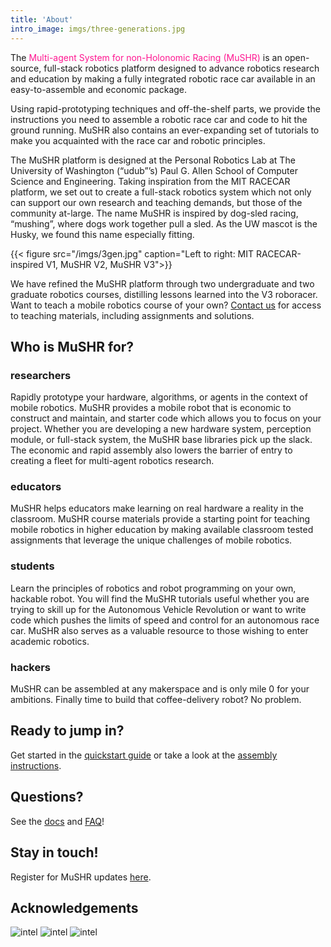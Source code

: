 ```yaml
---
title: 'About'
intro_image: imgs/three-generations.jpg
---
```

The <font color="#FF1690">Multi-agent System for non-Holonomic Racing (MuSHR) </font> is an open-source, full-stack robotics platform designed to advance robotics research and education by making a fully integrated robotic race car available in an easy-to-assemble and economic package.

Using rapid-prototyping techniques and off-the-shelf parts, we provide the instructions you need to assemble a robotic race car and code to hit the ground running. MuSHR also contains an ever-expanding set of tutorials to make you acquainted with the race car and robotic principles. 

The MuSHR platform is designed at the Personal Robotics Lab at The University of Washington (“udub”’s) Paul G. Allen School of Computer Science and Engineering. Taking inspiration from the MIT RACECAR platform, we set out to create a full-stack robotics system which not only can support our own research and teaching demands, but those of the community at-large. The name MuSHR is inspired by dog-sled racing, “mushing”, where dogs work together pull a sled. As the UW mascot is the Husky, we found this name especially fitting.

{{< figure src="/imgs/3gen.jpg" caption="Left to right: MIT RACECAR-inspired V1, MuSHR V2, MuSHR V3">}}

We have refined the MuSHR platform through two undergraduate and two graduate robotics courses, distilling lessons learned into the V3 roboracer. Want to teach a mobile robotics course of your own? [Contact us](/contact/) for access to teaching materials, including assignments and solutions.

## Who is MuSHR for?

### researchers 
Rapidly prototype your hardware, algorithms, or agents in the context of mobile robotics. MuSHR provides a mobile robot that is economic to construct and maintain, and starter code which allows you to focus on your project. Whether you are developing a new hardware system, perception module, or full-stack system, the MuSHR base libraries pick up the slack. The economic and rapid assembly also lowers the barrier of entry to creating a fleet for multi-agent robotics research.

### educators 
MuSHR helps educators make learning on real hardware a reality in the classroom. MuSHR course materials provide a starting point for teaching mobile robotics in higher education by making available classroom tested assignments that leverage the unique challenges of mobile robotics. 

### students 
Learn the principles of robotics and robot programming on your own, hackable robot. You will find the MuSHR tutorials useful whether you are trying to skill up for the Autonomous Vehicle Revolution or want to write code which pushes the limits of speed and control for an autonomous race car. MuSHR also serves as a valuable resource to those wishing to enter academic robotics.

### hackers
MuSHR can be assembled at any makerspace and is only mile 0 for your ambitions. Finally time to build that coffee-delivery robot? No problem. 

## Ready to jump in?

Get started in the [quickstart guide](/tutorials/quickstart) or take a look at the [assembly instructions](https://github.com/prl-mushr/mushr).

## Questions?

See the [docs](/docs) and [FAQ](/tutorials/faq)!

## Stay in touch!

Register for MuSHR updates [here](/).

## Acknowledgements 
![intel](/imgs/intel.png)
![intel](/imgs/hri-us-logo-2018.png)
![intel](/imgs/allen_school.png)


